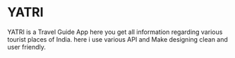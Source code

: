 # YATRI

YATRI is a Travel Guide App here you get all information regarding various tourist places of India.
here i use various API and Make designing clean and user friendly.
